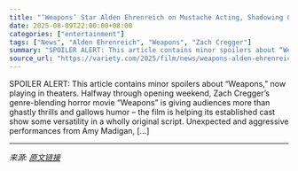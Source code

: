 ```yaml
---
title: "‘Weapons’ Star Alden Ehrenreich on Mustache Acting, Shadowing Cops and the Horror Hit’s Message About Gun Violence"
date: 2025-08-09T22:00:00+08:00
categories: ["entertainment"]
tags: ["News", "Alden Ehrenreich", "Weapons", "Zach Cregger"]
summary: "SPOILER ALERT: This article contains minor spoilers about “Weapons,” now playing in theaters. Halfway through opening weekend, Zach Cregger’s genre-blending horror movie “Weapons” is giving audiences "
source_url: "https://variety.com/2025/film/news/weapons-alden-ehrenreich-mustache-gun-symbolism-1236482935/"
---
```


SPOILER ALERT: This article contains minor spoilers about “Weapons,” now playing in theaters. Halfway through opening weekend, Zach Cregger’s genre-blending horror movie “Weapons” is giving audiences more than ghastly thrills and gallows humor – the film is helping its established cast show some versatility in a wholly original script. Unexpected and aggressive performances from Amy Madigan, [&#8230;]

---

*来源: [原文链接](https://variety.com/2025/film/news/weapons-alden-ehrenreich-mustache-gun-symbolism-1236482935/)*
